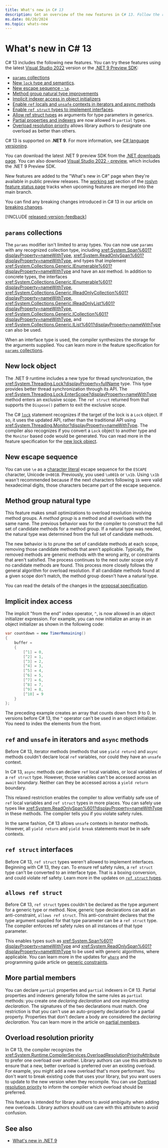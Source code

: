```yaml
---
title: What's new in C# 13
description: Get an overview of the new features in C# 13. Follow the release of new preview features as .NET 9 and C# 13 previews are released.
ms.date: 08/20/2024
ms.topic: whats-new
---
```

# What's new in C# 13

C# 13 includes the following new features. You can try these features using the latest [Visual Studio 2022](https://visualstudio.microsoft.com/vs/preview/) version or the [.NET 9 Preview SDK](https://dotnet.microsoft.com/download/dotnet):

- [`params` collections](#params-collections)
- [New `lock` type and semantics](#new-lock-object).
- [New escape sequence - `\e`](#new-escape-sequence).
- [Method group natural type improvements](#method-group-natural-type)
- [Implicit indexer access in object initializers](#implicit-index-access)
- [Enable `ref` locals and `unsafe` contexts in iterators and async methods](#ref-and-unsafe-in-iterators-and-async-methods)
- [Enable `ref struct` types to implement interfaces](#ref-struct-interfaces).
- [Allow ref struct types](#allows-ref-struct) as arguments for type parameters in generics.
- [Partial properties and indexers](#more-partial-members) are now allowed in `partial` types.
- [Overload resolution priority](#overload-resolution-priority) allows library authors to designate one overload as better than others.

C# 13 is supported on **.NET 9**. For more information, see [C# language versioning](../language-reference/configure-language-version.md).

You can download the latest .NET 9 preview SDK from the [.NET downloads page](https://dotnet.microsoft.com/download). You can also download [Visual Studio 2022 - preview](https://visualstudio.microsoft.com/vs/), which includes the .NET 9 Preview SDK.

New features are added to the "What's new in C#" page when they're available in public preview releases. The [working set](https://github.com/dotnet/roslyn/blob/main/docs/Language%20Feature%20Status.md#working-set) section of the [roslyn feature status page](https://github.com/dotnet/roslyn/blob/main/docs/Language%20Feature%20Status.md) tracks when upcoming features are merged into the main branch.

You can find any breaking changes introduced in C# 13 in our article on [breaking changes](~/_roslyn/docs/compilers/CSharp/Compiler%20Breaking%20Changes%20-%20DotNet%209.md).

[!INCLUDE [released-version-feedback](./includes/released-feedback.md)]

## `params` collections

The `params` modifier isn't limited to array types. You can now use `params` with any recognized collection type, including <xref:System.Span%601?displayProperty=nameWithType>, <xref:System.ReadOnlySpan%601?displayProperty=nameWithType>, and types that implement <xref:System.Collections.Generic.IEnumerable%601?displayProperty=nameWithType> and have an `Add` method. In addition to concrete types, the interfaces <xref:System.Collections.Generic.IEnumerable%601?displayProperty=nameWithType>, <xref:System.Collections.Generic.IReadOnlyCollection%601?displayProperty=nameWithType>, <xref:System.Collections.Generic.IReadOnlyList%601?displayProperty=nameWithType>, <xref:System.Collections.Generic.ICollection%601?displayProperty=nameWithType>, and <xref:System.Collections.Generic.IList%601?displayProperty=nameWithType> can also be used.

When an interface type is used, the compiler synthesizes the storage for the arguments supplied. You can learn more in the feature specification for [`params` collections](~/_csharplang/proposals/params-collections.md).

## New lock object

The .NET 9 runtime includes a new type for thread synchronization, the <xref:System.Threading.Lock?displayProperty=fullName> type. This type provides better thread synchronization through its API. The <xref:System.Threading.Lock.EnterScope?displayProperty=nameWithType> method enters an exclusive scope. The `ref struct` returned from that supports the `Dispose()` pattern to exit the exclusive scope.

The C# [`lock`](../language-reference/statements/lock.md) statement recognizes if the target of the lock is a `Lock` object. If so, it uses the updated API, rather than the traditional API using <xref:System.Threading.Monitor?displayProperty=nameWithType>. The compiler also recognizes if you convert a `Lock` object to another type and the `Monitor` based code would be generated. You can read more in the feature specification for the [new lock object](~/_csharplang/proposals/lock-object.md).

## New escape sequence

You can use `\e` as a [character literal](~/_csharpstandard/standard/lexical-structure.md#6455-character-literals) escape sequence for the `ESCAPE` character, Unicode `U+001B`. Previously, you used `\u001b` or `\x1b`. Using `\x1b` wasn't recommended because if the next characters following `1b` were valid hexadecimal digits, those characters became part of the escape sequence.

## Method group natural type

This feature makes small optimizations to overload resolution involving method groups. A *method group* is a method and all overloads with the same name. The previous behavior was for the compiler to construct the full set of candidate methods for a method group. If a natural type was needed, the natural type was determined from the full set of candidate methods.

The new behavior is to prune the set of candidate methods at each scope, removing those candidate methods that aren't applicable. Typically, the removed methods are generic methods with the wrong arity, or constraints that aren't satisfied. The process continues to the next outer scope only if no candidate methods are found. This process more closely follows the general algorithm for overload resolution. If all candidate methods found at a given scope don't match, the method group doesn't have a natural type.

You can read the details of the changes in the [proposal specification](~/_csharplang/proposals/method-group-natural-type-improvements.md).

## Implicit index access

The implicit "from the end" index operator, `^`, is now allowed in an object initializer expression. For example, you can now initialize an array in an object initializer as shown in the following code:

```csharp
var countdown = new TimerRemaining()
{
    buffer =
    {
        [^1] = 0,
        [^2] = 1,
        [^3] = 2,
        [^4] = 3,
        [^5] = 4,
        [^6] = 5,
        [^7] = 6,
        [^8] = 7,
        [^9] = 8,
        [^10] = 9
    }
};
```

The preceding example creates an array that counts down from 9 to 0. In versions before C# 13, the `^` operator can't be used in an object initializer. You need to index the elements from the front.

## `ref` and `unsafe` in iterators and `async` methods

Before C# 13, iterator methods (methods that use `yield return`) and `async` methods couldn't declare local `ref` variables, nor could they have an `unsafe` context.

In C# 13, `async` methods can declare `ref` local variables, or local variables of a `ref struct` type. However, those variables can't be accessed across an `await` boundary. Neither can they be accessed across a `yield return` boundary.

This relaxed restriction enables the compiler to allow verifiably safe use of `ref` local variables and `ref struct` types in more places. You can safely use types like <xref:System.ReadOnlySpan%601?displayProperty=nameWithType> in these methods. The compiler tells you if you violate safety rules.

In the same fashion, C# 13 allows `unsafe` contexts in iterator methods. However, all `yield return` and `yield break` statements must be in safe contexts.

## `ref struct` interfaces

Before C# 13, `ref struct` types weren't allowed to implement interfaces. Beginning with C# 13, they can. To ensure ref safety rules, a `ref struct` type can't be converted to an interface type. That is a boxing conversion, and could violate ref safety. Learn more in the updates on [`ref struct` types](../language-reference/builtin-types/ref-struct.md#restrictions-for-ref-struct-types-that-implement-an-interface).

## `allows ref struct`

Before C# 13, `ref struct` types couldn't be declared as the type argument for a generic type or method. Now, generic type declarations can add an anti-constraint, `allows ref struct`. This anti-constraint declares that the type argument supplied for that type parameter can be a `ref struct` type. The compiler enforces ref safety rules on all instances of that type parameter.

This enables types such as <xref:System.Span%601?displayProperty=nameWithType> and <xref:System.ReadOnlySpan%601?displayProperty=nameWithType> to be used with generic algorithms, where applicable. You can learn more in the updates for [`where`](../language-reference/keywords/where-generic-type-constraint.md) and the programming guide article on [generic constraints](../programming-guide/generics/constraints-on-type-parameters.md).

## More partial members

You can declare `partial` properties and `partial` indexers in C# 13. Partial properties and indexers generally follow the same rules as `partial` methods: you create one *declaring declaration* and one *implementing declaration*. The signatures of the two declarations must match. One restriction is that you can't use an auto-property declaration for a partial property. Properties that don't declare a body are considered the *declaring declaration*. You can learn more in the article on [partial members](../language-reference/keywords/partial-member.md).

## Overload resolution priority

In C# 13, the compiler recognizes the <xref:System.Runtime.CompilerServices.OverloadResolutionPriorityAttribute> to prefer one overload over another. Library authors can use this attribute to ensure that a new, better overload is preferred over an existing overload. For example, you might add a new overload that's more performant. You don't want to break existing code that uses your library, but you want users to update to the new version when they recompile. You can use [Overload resolution priority](../language-reference/attributes/general.md#overloadresolutionpriority-attribute) to inform the compiler which overload should be preferred.

This feature is intended for library authors to avoid ambiguity when adding new overloads. Library authors should use care with this attribute to avoid confusion.

## See also

- [What's new in .NET 9](../../core/whats-new/dotnet-9/overview.md)
